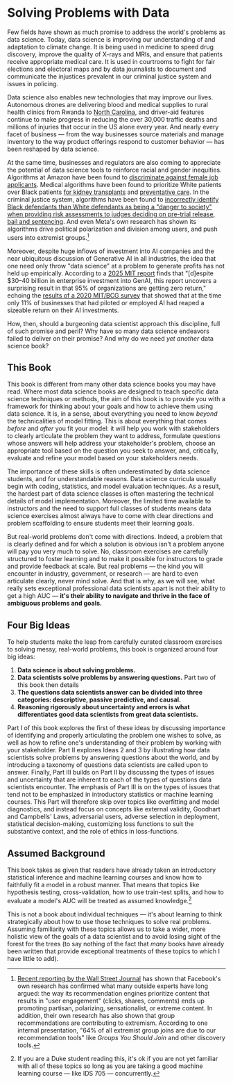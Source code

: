 # Solving Problems with Data

Few fields have shown as much promise to address the world's problems as data science. Today, data science is improving our understanding of and adaptation to climate change. It is being used in medicine to speed drug discovery, improve the quality of X-rays and MRIs, and ensure that patients receive appropriate medical care. It is used in courtrooms to fight for fair elections and electoral maps and by data journalists to document and communicate the injustices prevalent in our criminal justice system and issues in policing.

Data science also enables new technologies that may improve our lives. Autonomous drones are delivering blood and medical supplies to rural health clinics from Rwanda to [North Carolina](https://www.theverge.com/2020/5/27/21270351/zipline-drones-novant-health-medical-center-hospital-supplies-ppe/), and driver-aid features continue to make progress in reducing the over 30,000 traffic deaths and millions of injuries that occur in the US alone every year. And nearly every facet of business — from the way businesses source materials and manage inventory to the way product offerings respond to customer behavior — has been reshaped by data science.

At the same time, businesses and regulators are also coming to appreciate the potential of data science tools to reinforce racial and gender inequities. Algorithms at Amazon have been found to [discriminate against female job applicants](https://www.reuters.com/article/us-amazon-com-jobs-automation-insight/amazon-scraps-secret-ai-recruiting-tool-that-showed-bias-against-women-idUSKCN1MK08G). Medical algorithms have been found to prioritize White patients over Black patients [for kidney transplants](https://www.wired.com/story/how-algorithm-blocked-kidney-transplants-black-patients/) and [preventative care](https://www.washingtonpost.com/health/2019/10/24/racial-bias-medical-algorithm-favors-white-patients-over-sicker-black-patients/). In the criminal justice system, algorithms have been found to [incorrectly identify Black defendants than White defendants as being a "danger to society" when providing risk assessments to judges deciding on pre-trial release, bail and sentencing](https://www.propublica.org/article/machine-bias-risk-assessments-in-criminal-sentencing). And even Meta's own research has shown its algorithms drive political polarization and division among users, and push users into extremist groups.[^facebook] 

Moreover, despite huge inflows of investment into AI companies and the near ubiquitous discussion of Generative AI in all industries, the idea that one need only throw "data science" at a problem to generate profits has not held up empirically. According to a [2025 MIT report](https://mlq.ai/media/quarterly_decks/v0.1_State_of_AI_in_Business_2025_Report.pdf) finds that "[d]espite \$30–40 billion in enterprise investment into GenAI, this report uncovers a surprising result in that 95% of organizations are getting zero return," echoing the [results of a 2020 MIT/BCG survey](https://www.wired.com/story/companies-rushing-use-ai-few-see-payoff/) that showed that at the time only 11% of businesses that had piloted or employed AI had reaped a sizeable return on their AI investments.

[^facebook]: [Recent reporting by the Wall Street Journal](https://www.wsj.com/articles/facebook-knows-it-encourages-division-top-executives-nixed-solutions-11590507499) has shown that Facebook's own research has confirmed what many outside experts have long argued: the way its recommendation engines prioritize content that results in "user engagement" (clicks, shares, comments) ends up promoting partisan, polarizing, sensationalist, or extreme content. In addition, their own research has also shown that group recommendations are contributing to extremism. According to one internal presentation, "64% of all extremist group joins are due to our recommendation tools" like *Groups You Should Join* and other discovery tools.

How, then, should a burgeoning data scientist approach this discipline, full of such promise and peril? Why have so many data science endeavors failed to deliver on their promise? And why do we need *yet another* data science book?

## This Book

This book is different from many other data science books you may have read. Where most data science books are designed to teach specific data science techniques or methods, the aim of this book is to provide you with a framework for thinking about your goals and how to achieve them using data science. It is, in a sense, about everything you need to know *beyond* the technicalities of model fitting. This is about everything that comes *before* and *after* you fit your model: it will help you work with stakeholders to clearly articulate the problem they want to address, formulate questions whose answers will help address your stakeholder's problem, choose an appropriate tool based on the question you seek to answer, and, critically, evaluate and refine your model based on your stakeholders needs.

The importance of these skills is often underestimated by data science students, and for understandable reasons. Data science curricula usually begin with coding, statistics, and model evaluation techniques. As a result, the hardest part of data science classes is often mastering the technical details of model implementation. Moreover, the limited time available to instructors and the need to support full classes of students means data science exercises almost always have to come with clear directions and problem scaffolding to ensure students meet their learning goals.

But real-world problems don't come with directions. Indeed, a problem that is clearly defined and for which a solution is obvious isn't a problem anyone will pay you very much to solve. No, classroom exercises are carefully structured to foster learning and to make it possible for instructors to grade and provide feedback at scale. But real problems — the kind you will encounter in industry, government, or research — are hard to even articulate clearly, never mind solve. And that is why, as we will see, what really sets exceptional professional data scientists apart is not their ability to get a high AUC — **it's their ability to navigate and thrive in the face of ambiguous problems and goals.**

## Four Big Ideas

To help students make the leap from carefully curated classroom exercises to solving messy, real-world problems, this book is organized around four big ideas:

1. **Data science is about solving problems.** 
2. **Data scientists solve problems by answering questions.**  Part two of this book then details 
3. **The questions data scientists answer can be divided into three categories: descriptive, passive predictive, and causal.**
4. **Reasoning rigorously about uncertainty and errors is what differentiates good data scientists from great data scientists.**

Part I of this book explores the first of these ideas by discussing importance of identifying and properly articulating the problem one wishes to solve, as well as how to refine one's understanding of their problem by working with your stakeholder. Part II explores Ideas 2 and 3 by illustrating how data scientists solve problems by answering questions about the world, and by introducing a taxonomy of questions data scientists are called upon to answer. Finally, Part III builds on Part II by discussing the types of issues and uncertainty that are inherent to each of the types of questions data scientists encounter. The emphasis of Part III is on the types of issues that tend not to be emphasized in introductory statistics or machine learning courses. This Part will therefore skip over topics like overfitting and model diagnostics, and instead focus on concepts like external validity, Goodhart and Campbells' Laws, adversarial users, adverse selection in deployment, statistical decision-making, customizing loss functions to suit the substantive context, and the role of ethics in loss-functions.

## Assumed Background

This book takes as given that readers have already taken an introductory statistical inference and machine learning courses and know how to faithfully fit a model in a robust manner. That means that topics like hypothesis testing, cross-validation, how to use train-test splits, and how to evaluate a model's AUC will be treated as assumed knowledge.[^assumed]

This is not a book about individual techniques — it's about learning to think strategically about how to use those techniques to solve real problems. Assuming familiarity with these topics allows us to take a wider, more holistic view of the goals of a data scientist and to avoid losing sight of the forest for the trees (to say nothing of the fact that *many* books have already been written that provide exceptional treatments of these topics to which I have little to add).

[^assumed]: If you are a Duke student reading this, it's ok if you are not yet familiar with all of these topics so long as you are taking a good machine learning course — like IDS 705 — concurrently.
